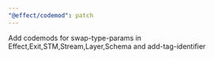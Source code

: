 ```yaml
---
"@effect/codemod": patch
---
```


Add codemods for swap-type-params in Effect,Exit,STM,Stream,Layer,Schema and add-tag-identifier
